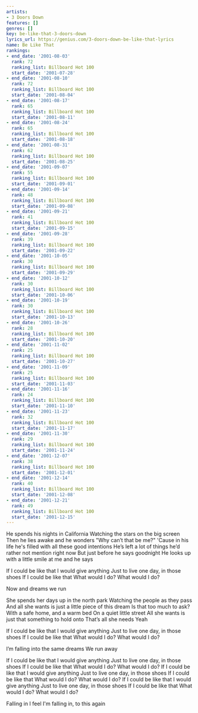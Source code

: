 ```yaml
---
artists:
- 3 Doors Down
features: []
genres: []
key: be-like-that-3-doors-down
lyrics_url: https://genius.com/3-doors-down-be-like-that-lyrics
name: Be Like That
rankings:
- end_date: '2001-08-03'
  rank: 72
  ranking_list: Billboard Hot 100
  start_date: '2001-07-28'
- end_date: '2001-08-10'
  rank: 72
  ranking_list: Billboard Hot 100
  start_date: '2001-08-04'
- end_date: '2001-08-17'
  rank: 65
  ranking_list: Billboard Hot 100
  start_date: '2001-08-11'
- end_date: '2001-08-24'
  rank: 65
  ranking_list: Billboard Hot 100
  start_date: '2001-08-18'
- end_date: '2001-08-31'
  rank: 62
  ranking_list: Billboard Hot 100
  start_date: '2001-08-25'
- end_date: '2001-09-07'
  rank: 55
  ranking_list: Billboard Hot 100
  start_date: '2001-09-01'
- end_date: '2001-09-14'
  rank: 48
  ranking_list: Billboard Hot 100
  start_date: '2001-09-08'
- end_date: '2001-09-21'
  rank: 41
  ranking_list: Billboard Hot 100
  start_date: '2001-09-15'
- end_date: '2001-09-28'
  rank: 39
  ranking_list: Billboard Hot 100
  start_date: '2001-09-22'
- end_date: '2001-10-05'
  rank: 30
  ranking_list: Billboard Hot 100
  start_date: '2001-09-29'
- end_date: '2001-10-12'
  rank: 30
  ranking_list: Billboard Hot 100
  start_date: '2001-10-06'
- end_date: '2001-10-19'
  rank: 30
  ranking_list: Billboard Hot 100
  start_date: '2001-10-13'
- end_date: '2001-10-26'
  rank: 28
  ranking_list: Billboard Hot 100
  start_date: '2001-10-20'
- end_date: '2001-11-02'
  rank: 25
  ranking_list: Billboard Hot 100
  start_date: '2001-10-27'
- end_date: '2001-11-09'
  rank: 25
  ranking_list: Billboard Hot 100
  start_date: '2001-11-03'
- end_date: '2001-11-16'
  rank: 24
  ranking_list: Billboard Hot 100
  start_date: '2001-11-10'
- end_date: '2001-11-23'
  rank: 32
  ranking_list: Billboard Hot 100
  start_date: '2001-11-17'
- end_date: '2001-11-30'
  rank: 29
  ranking_list: Billboard Hot 100
  start_date: '2001-11-24'
- end_date: '2001-12-07'
  rank: 38
  ranking_list: Billboard Hot 100
  start_date: '2001-12-01'
- end_date: '2001-12-14'
  rank: 40
  ranking_list: Billboard Hot 100
  start_date: '2001-12-08'
- end_date: '2001-12-21'
  rank: 49
  ranking_list: Billboard Hot 100
  start_date: '2001-12-15'
---
```

He spends his nights in California
Watching the stars on the big screen
Then he lies awake and he wonders
"Why can’t that be me?"
'Cause in his life he's filled with all these good intentions
He’s left a lot of things he’d rather not mention right now
But just before he says goodnight
He looks up with a little smile at me and he says


If I could be like that
I would give anything
Just to live one day, in those shoes
If I could be like that
What would I do?
What would I do?

Now and dreams we run


She spends her days up in the north park
Watching the people as they pass
And all she wants is just a little piece of this dream
Is that too much to ask?
With a safe home, and a warm bed
On a quiet little street
All she wants is just that something to hold onto
That’s all she needs
Yeah


If I could be like that
I would give anything
Just to live one day, in those shoes
If I could be like that
What would I do?
What would I do?

I’m falling into the same dreams
We run away


If I could be like that
I would give anything
Just to live one day, in those shoes
If I could be like that
What would I do?
What would I do?
If I could be like that
I would give anything
Just to live one day, in those shoes
If I could be like that
What would I do?
What would I do?
If I could be like that
I would give anything
Just to live one day, in those shoes
If I could be like that
What would I do?
What would I do?


Falling in
I feel I'm falling in, to this again
